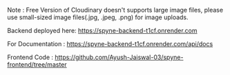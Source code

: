 Note : Free Version of Cloudinary doesn't supports large image files, please use small-sized image files(.jpg, .jpeg, .png) for image uploads.

Backend deployed here: https://spyne-backend-t1cf.onrender.com

For Documentation : https://spyne-backend-t1cf.onrender.com/api/docs

Frontend Code : https://github.com/Ayush-Jaiswal-03/spyne-frontend/tree/master
